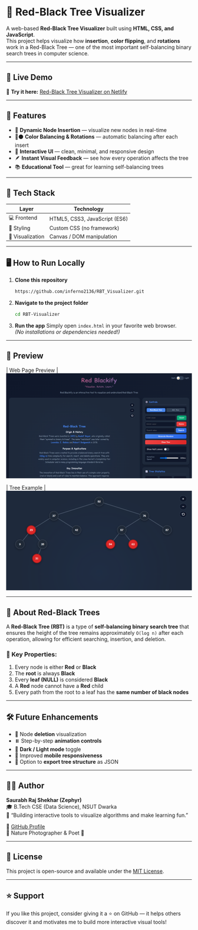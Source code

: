 # 🌳 Red-Black Tree Visualizer

A web-based **Red-Black Tree Visualizer** built using **HTML, CSS, and JavaScript**.  
This project helps visualize how **insertion**, **color flipping**, and **rotations** work in a Red-Black Tree — one of the most important self-balancing binary search trees in computer science.

---

## 🚀 Live Demo

🔗 **Try it here:** [Red-Black Tree Visualizer on Netlify](https://rbt-visualizer.netlify.app/)

---

## 🧩 Features

- 🧠 **Dynamic Node Insertion** — visualize new nodes in real-time  
- 🔴⚫ **Color Balancing & Rotations** — automatic balancing after each insert  
- 🎨 **Interactive UI** — clean, minimal, and responsive design  
- 🪶 **Instant Visual Feedback** — see how every operation affects the tree  
- 📚 **Educational Tool** — great for learning self-balancing trees

---

## 🧰 Tech Stack

| Layer | Technology |
|--------|-------------|
| 💻 Frontend | HTML5, CSS3, JavaScript (ES6) |
| 🎨 Styling | Custom CSS (no framework) |
| 🧩 Visualization | Canvas / DOM manipulation |

---

## 🖥️ How to Run Locally

1. **Clone this repository**
   ```bash
   https://github.com/inferno2136/RBT_Visualizer.git
   ```

2. **Navigate to the project folder**
   ```bash
   cd RBT-Visualizer
   ```

3. **Run the app**
   Simply open `index.html` in your favorite web browser.  
   *(No installations or dependencies needed!)*

---

## 📸 Preview

| Web Page Preview | 
![Insertion Demo](assets/insert-demo.png)

| Tree Example | 
![Insertion Demo](assets/tree-demo.png)




---

## 🧠 About Red-Black Trees

A **Red-Black Tree (RBT)** is a type of **self-balancing binary search tree** that ensures the height of the tree remains approximately `O(log n)` after each operation, allowing for efficient searching, insertion, and deletion.

### 🔑 Key Properties:
1. Every node is either **Red** or **Black**  
2. The **root** is always **Black**  
3. Every **leaf (NULL)** is considered **Black**  
4. A **Red** node cannot have a **Red** child  
5. Every path from the root to a leaf has the **same number of black nodes**

---

## 🛠️ Future Enhancements

- 🧩 Node **deletion** visualization  
- ⏸️ Step-by-step **animation controls**  
- 🌈 **Dark / Light mode** toggle  
- 📱 Improved **mobile responsiveness**  
- 🧾 Option to **export tree structure** as JSON

---

## 👨‍💻 Author

**Saurabh Raj Shekhar (Zephyr)**  
🎓 B.Tech CSE (Data Science), NSUT Dwarka  
💬 “Building interactive tools to visualize algorithms and make learning fun.”  

🔗 [GitHub Profile](https://github.com/Zephyrex21)  
📸 Nature Photographer & Poet 🌿  

---

## 📄 License

This project is open-source and available under the [MIT License](LICENSE).

---

## ⭐ Support

If you like this project, consider giving it a ⭐ on GitHub — it helps others discover it and motivates me to build more interactive visual tools!

